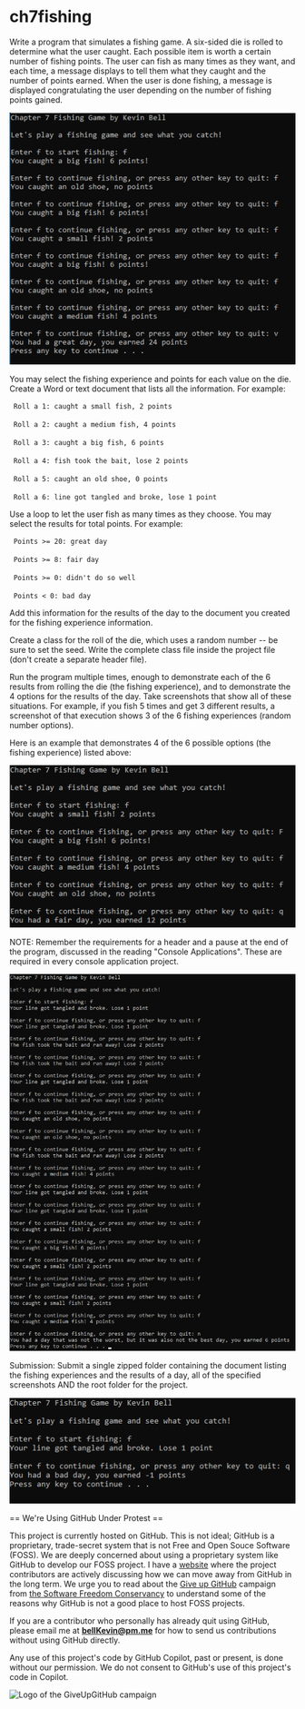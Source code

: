 # ch7fishing

Write a program that simulates a fishing game. A six-sided die is rolled to determine what the user caught. Each possible item is worth a certain number of fishing points. The user can fish as many times as they want, and each time, a message displays to tell them what they caught and the number of points earned. When the user is done fishing, a message is displayed congratulating the user depending on the number of fishing points gained.

![2](https://github.com/bell-kevin/ch7fishing/blob/main/ch7fishing/fish2.PNG)

You may select the fishing experience and points for each value on the die. Create a Word or text document that lists all the information. For example:

     Roll a 1: caught a small fish, 2 points
     
     Roll a 2: caught a medium fish, 4 points
     
     Roll a 3: caught a big fish, 6 points
     
     Roll a 4: fish took the bait, lose 2 points
     
     Roll a 5: caught an old shoe, 0 points
     
     Roll a 6: line got tangled and broke, lose 1 point
     

Use a loop to let the user fish as many times as they choose. You may select the results for total points. For example:

     Points >= 20: great day
     
     Points >= 8: fair day
     
     Points >= 0: didn't do so well
     
     Points < 0: bad day

Add this information for the results of the day to the document you created for the fishing experience information.

Create a class for the roll of the die, which uses a random number -- be sure to set the seed. Write the complete class file inside the project file (don't create a separate header file).

Run the program multiple times, enough to demonstrate each of the 6 results from rolling the die (the fishing experience), and to demonstrate the 4 options for the results of the day. Take screenshots that show all of these situations. For example, if you fish 5 times and get 3 different results, a screenshot of that execution shows 3 of the 6 fishing experiences (random number options).

Here is an example that demonstrates 4 of the 6 possible options (the fishing experience) listed above:

![Ch 7 Fishing](https://github.com/bell-kevin/ch7fishing/blob/main/ch7fishing/fish.PNG)

 

NOTE: Remember the requirements for a header and a pause at the end of the program, discussed in the reading "Console Applications". These are required in every console application project.

![1](https://github.com/bell-kevin/ch7fishing/blob/main/ch7fishing/fish1.PNG)

Submission: Submit a single zipped folder containing the document listing the fishing experiences and the results of a day, all of the specified screenshots AND the root folder for the project.

![3](https://github.com/bell-kevin/ch7fishing/blob/main/ch7fishing/fish3.PNG)

== We're Using GitHub Under Protest ==

This project is currently hosted on GitHub.  This is not ideal; GitHub is a
proprietary, trade-secret system that is not Free and Open Souce Software
(FOSS).  We are deeply concerned about using a proprietary system like GitHub
to develop our FOSS project. I have a [website](https://bellKevin.me) where the
project contributors are actively discussing how we can move away from GitHub
in the long term.  We urge you to read about the [Give up GitHub](https://GiveUpGitHub.org) campaign 
from [the Software Freedom Conservancy](https://sfconservancy.org) to understand some of the reasons why GitHub is not 
a good place to host FOSS projects.

If you are a contributor who personally has already quit using GitHub, please
email me at **bellKevin@pm.me** for how to send us contributions without
using GitHub directly.

Any use of this project's code by GitHub Copilot, past or present, is done
without our permission.  We do not consent to GitHub's use of this project's
code in Copilot.

![Logo of the GiveUpGitHub campaign](https://sfconservancy.org/img/GiveUpGitHub.png)
